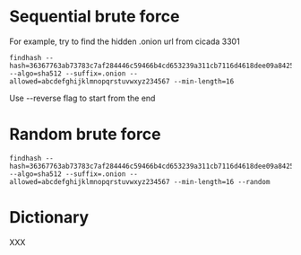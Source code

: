 # Sequential brute force

For example, try to find the hidden .onion url from cicada 3301

    findhash --hash=36367763ab73783c7af284446c59466b4cd653239a311cb7116d4618dee09a8425893dc7500b464fdaf1672d7bef5e891c6e2274568926a49fb4f45132c2a8b4 --algo=sha512 --suffix=.onion --allowed=abcdefghijklmnopqrstuvwxyz234567 --min-length=16


Use --reverse flag to start from the end




# Random brute force

    findhash --hash=36367763ab73783c7af284446c59466b4cd653239a311cb7116d4618dee09a8425893dc7500b464fdaf1672d7bef5e891c6e2274568926a49fb4f45132c2a8b4 --algo=sha512 --suffix=.onion --allowed=abcdefghijklmnopqrstuvwxyz234567 --min-length=16 --random



# Dictionary


XXX
